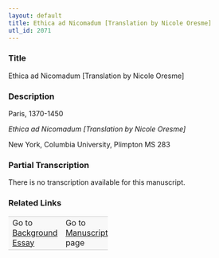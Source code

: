 ```yaml
---  
layout: default  
title: Ethica ad Nicomadum [Translation by Nicole Oresme]  
utl_id: 2071
---
```


### Title

Ethica ad Nicomadum [Translation by Nicole Oresme]


### Description

<p>Paris, 1370-1450</p>
<p><em>Ethica ad Nicomadum [Translation by Nicole Oresme]</em></p>
<p>New York, Columbia University, Plimpton MS 283</p>



### Partial Transcription

<p>There is no transcription available for this manuscript.</p>



### Related Links

<table border="0.5" cellpadding="1" cellspacing="1" style="width: 200px; background-color:#F8F8F8;">
    <tbody style="border-color:#ccc">
        <tr style="border-color:#ccc">
            <td>Go to <a href="https://french.newberry.t-pen.org/essay/2071" target="_blank">Background Essay</a></td>
            <td>Go to <a href="https://french.newberry.t-pen.org/www/record.html?id=2071" target="_blank">Manuscript</a> page</td>
        </tr>
    </tbody>
</table>
